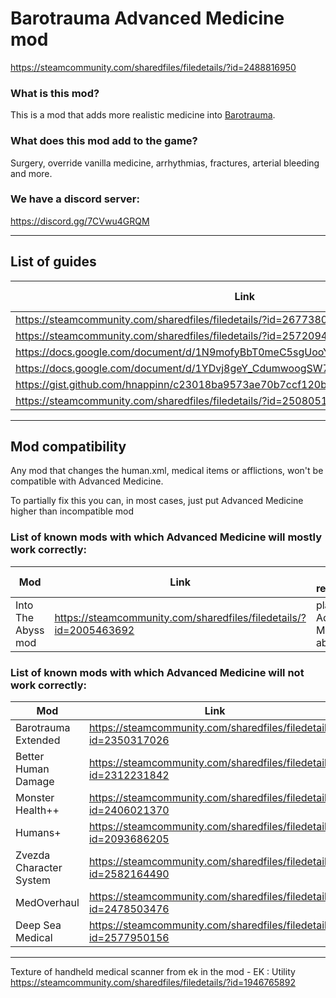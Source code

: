# Barotrauma Advanced Medicine mod

<https://steamcommunity.com/sharedfiles/filedetails/?id=2488816950>

### What is this mod?

This is a mod that adds more realistic medicine into [Barotrauma](https://barotraumagame.com).

### What does this mod add to the game?

Surgery, override vanilla medicine, arrhythmias, fractures, arterial bleeding and more.

### We have a discord server:

<https://discord.gg/7CVwu4GRQM>

---

## List of guides

Link | Up to date? | Language
-- | -- | --
<https://steamcommunity.com/sharedfiles/filedetails/?id=2677380112> | Up to date | Engilsh
<https://steamcommunity.com/sharedfiles/filedetails/?id=2572094170> | Up to date | Russian
<https://docs.google.com/document/d/1N9mofyBbT0meC5sgUooYB9Etq-eCcZnFcz4OiqrSZdI> | Outdated | English
<https://docs.google.com/document/d/1YDvj8geY_CdumwoogSW73Anz7nhhu64ASTH2nLnu2nU> | Abandoned | English
<https://gist.github.com/hnappinn/c23018ba9573ae70b7ccf120b4fbe2d0> | Abandoned | English
<https://steamcommunity.com/sharedfiles/filedetails/?id=2508051334> | Abandoned | Russian

---

## Mod compatibility

Any mod that changes the human.xml, medical items or afflictions, won't be compatible with Advanced Medicine.

To partially fix this you can, in most cases, just put Advanced Medicine higher than incompatible mod

### List of known mods with which Advanced Medicine will mostly work correctly:

Mod | Link | Special requirments
-- | -- | --
Into The Abyss mod | <https://steamcommunity.com/sharedfiles/filedetails/?id=2005463692> | place Advanced Medicine above it


### List of known mods with which Advanced Medicine will not work correctly:

Mod | Link
-- | --
Barotrauma Extended | <https://steamcommunity.com/sharedfiles/filedetails/?id=2350317026>
Better Human Damage | <https://steamcommunity.com/sharedfiles/filedetails/?id=2312231842>
Monster Health++ | <https://steamcommunity.com/sharedfiles/filedetails/?id=2406021370>
Humans+ | <https://steamcommunity.com/sharedfiles/filedetails/?id=2093686205>
Zvezda Character System | <https://steamcommunity.com/sharedfiles/filedetails/?id=2582164490>
MedOverhaul | <https://steamcommunity.com/sharedfiles/filedetails/?id=2478503476>
Deep Sea Medical | https://steamcommunity.com/sharedfiles/filedetails/?id=2577950156

---

Texture of handheld medical scanner from ek in the mod - EK : Utility <https://steamcommunity.com/sharedfiles/filedetails/?id=1946765892>
